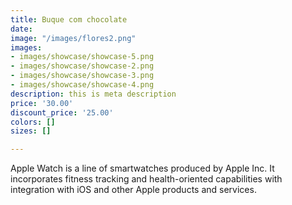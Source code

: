 ```yaml
---
title: Buque com chocolate
date: 
image: "/images/flores2.png"
images:
- images/showcase/showcase-5.png
- images/showcase/showcase-2.png
- images/showcase/showcase-3.png
- images/showcase/showcase-4.png
description: this is meta description
price: '30.00'
discount_price: '25.00'
colors: []
sizes: []

---
```

Apple Watch is a line of smartwatches produced by Apple Inc. It incorporates fitness tracking and health-oriented capabilities with integration with iOS and other Apple products and services.